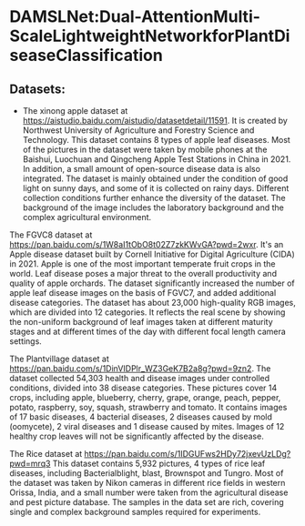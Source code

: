 # DAMSLNet:Dual-AttentionMulti-ScaleLightweightNetworkforPlantDiseaseClassification

## Datasets:

* The xinong apple dataset at https://aistudio.baidu.com/aistudio/datasetdetail/11591.
It is created by Northwest University of Agriculture and Forestry Science and Technology. This dataset contains 8 types of apple leaf diseases. Most of the pictures in the dataset were taken by mobile phones at the Baishui, Luochuan and Qingcheng Apple Test Stations in China in 2021. In addition, a small amount of open-source disease data is also integrated. The dataset is mainly obtained under the condition of good light on sunny days, and some of it is collected on rainy days. Different collection conditions further enhance the diversity of the dataset. The background of the image includes the laboratory background and the complex agricultural environment.

The FGVC8 dataset at https://pan.baidu.com/s/1W8aI1tObO8t02Z7zkKWvGA?pwd=2wxr.
It's an Apple disease dataset built by Cornell Initiative for Digital Agriculture (CIDA) in 2021. Apple is one of the most important temperate fruit crops in the world. Leaf disease poses a major threat to the overall productivity and quality of apple orchards. The dataset significantly increased the number of apple leaf disease images on the basis of FGVC7, and added additional disease categories. The dataset has about 23,000 high-quality RGB images, which are divided into 12 categories. It reflects the real scene by showing the non-uniform background of leaf images taken at different maturity stages and at different times of the day with different focal length camera settings.

The Plantvillage dataset at https://pan.baidu.com/s/1DinVIDPlr_WZ3GeK7B2a8g?pwd=9zn2.
The dataset collected 54,303 health and disease images under controlled conditions, divided into 38 disease categories. These pictures cover 14 crops, including apple, blueberry, cherry, grape, orange, peach, pepper, potato, raspberry, soy, squash, strawberry and tomato. It contains images of 17 basic diseases, 4 bacterial diseases, 2 diseases caused by mold (oomycete), 2 viral diseases and 1 disease caused by mites. Images of 12 healthy crop leaves will not be significantly affected by the disease.

The Rice dataset at https://pan.baidu.com/s/1IDGUFws2HDy72jxevUzLDg?pwd=mrq3
This dataset contains 5,932 pictures, 4 types of rice leaf diseases, including Bacterialblight, blast, Brownspot and Tungro. Most of the dataset was taken by Nikon cameras in different rice fields in western Orissa, India, and a small number were taken from the agricultural disease and pest picture database. The samples in the data set are rich, covering single and complex background samples required for experiments.
